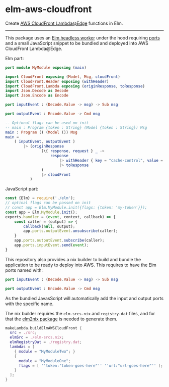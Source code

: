 # elm-aws-cloudfront

Create [AWS CloudFront Lambda@Edge](https://docs.aws.amazon.com/lambda/latest/dg/lambda-edge.html) functions in Elm.

---

This package uses an [Elm headless worker](https://package.elm-lang.org/packages/elm/core/latest/Platform#worker) under
the hood requiring [ports](https://guide.elm-lang.org/interop/ports) and a small JavaScript snippet to be bundled and
deployed into AWS CloudFront Lambda@Edge.

Elm part:

```elm
port module MyModule exposing (main)

import CloudFront exposing (Model, Msg, cloudFront)
import CloudFront.Header exposing (withHeader)
import CloudFront.Lambda exposing (originResponse, toResponse)
import Json.Decode as Decode
import Json.Encode as Encode

port inputEvent : (Decode.Value -> msg) -> Sub msg

port outputEvent : Encode.Value -> Cmd msg

-- Optional flags can be used on init
-- main : Program {token : String} (Model {token : String}) Msg
main : Program () (Model ()) Msg
main =
    ( inputEvent, outputEvent )
        |> (originResponse
                (\{ response, request } _ ->
                    response
                        |> withHeader { key = "cache-control", value = "public, max-age=1000" }
                        |> toResponse
                )
                |> cloudFront
           )
```

JavaScript part:

```javascript
const {Elm} = require('./elm');
// optinal flags can be passed on init
// const app = Elm.MyModule.init({flags: {token: 'my-token'}});
const app = Elm.MyModule.init();
exports.handler = (event, context, callback) => {
    const caller = (output) => {
        callback(null, output);
        app.ports.outputEvent.unsubscribe(caller);
    }
    app.ports.outputEvent.subscribe(caller);
    app.ports.inputEvent.send(event);
}
```

This repository also provides a nix builder to build and bundle the application to be ready to deploy into AWS. This
requires to have the Elm ports named with:

```elm
port inputEvent : (Decode.Value -> msg) -> Sub msg

port outputEvent : Encode.Value -> Cmd msg
```

As the bundled JavasScript will automatically add the input and output ports with the specific name.

The nix builder requires the `elm-srcs.nix` and `registry.dat` files, and for that
the [elm2nix package](https://github.com/cachix/elm2nix) is needed to generate them.

```nix
makeLambda.buildElmAWSCloudFront {
  src = ./src;
  elmSrc = ./elm-srcs.nix;
  elmRegistryDat = ./registry.dat;
  lambdas = [
    { module = "MyModuleTwo"; }
    {
      module = "MyModuleOne";
      flags = [ ''token:"token-goes-here"'' ''url:"url-goes-here"'' ];
    }
  ];
}
```